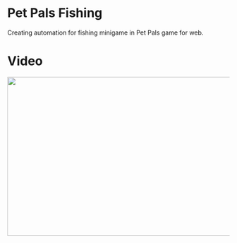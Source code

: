 # Pet Pals Fishing

Creating automation for fishing minigame in Pet Pals game for web.

# Video

[<img src="https://img.youtube.com/vi/7wHFKFormPQ/hqdefault.jpg" width="640" height="360"/>](https://www.youtube.com/embed/7wHFKFormPQ)
